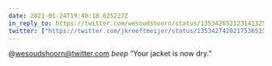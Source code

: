 ```yaml
---
date: 2021-01-24T19:40:18.625227Z
in_reply_to: https://twitter.com/wesoudshoorn/status/1353426521231413252
twitter: ["https://twitter.com/jkreeftmeijer/status/1353427420217536515"]
---
```

@wesoudshoorn@twitter.com *beep* “Your jacket is now dry.” 
